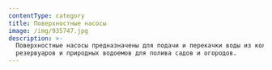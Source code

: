 ```yaml
---
contentType: category
title: Поверхностные насосы
image: /img/935747.jpg
description: >-
  Поверхностные насосы предназначены для подачи и перекачки воды из колодцев,
  резервуаров и природных водоемов для полива садов и огородов.
---
```


